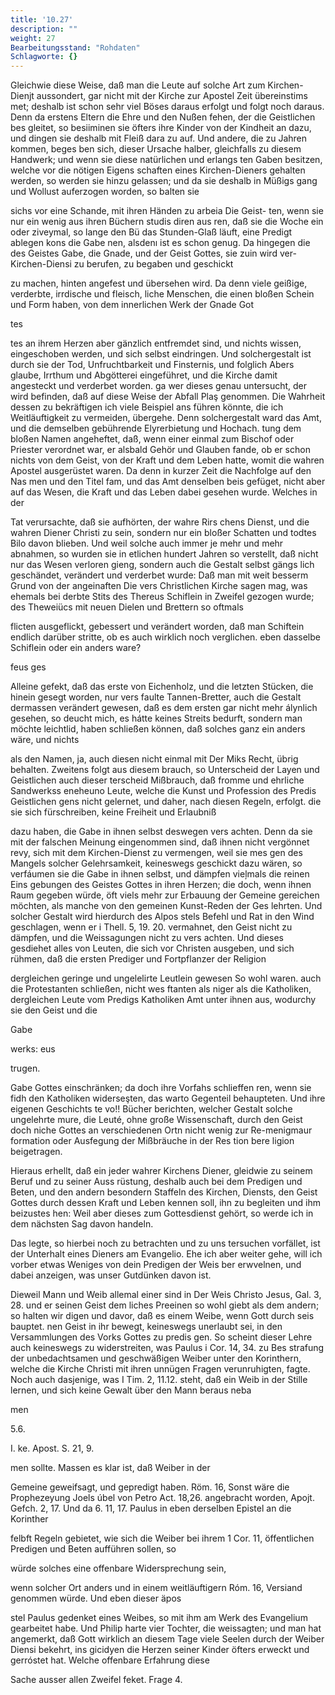```yaml
---
title: '10.27'
description: ""
weight: 27
Bearbeitungsstand: "Rohdaten"
Schlagworte: {}
---
```


<!-- Seite 452 -->


Gleichwie diese Weise, daß man die
Leute auf solche Art zum Kirchen-Dienjt aussondert,
gar nicht mit der Kirche zur Apostel Zeit übereinstims
met; deshalb ist schon sehr viel Böses daraus erfolgt
und folgt noch daraus. Denn da erstens Eltern die
Ehre und den Nußen fehen, der die Geistlichen bes
gleitet, so besiiminen sie öfters ihre Kinder von der
Kindheit an dazu, und dingen sie deshalb mit Fleiß dara
zu auf. Und andere, die zu Jahren kommen, beges
ben sich, dieser Ursache halber, gleichfalls zu diesem
Handwerk; und wenn sie diese natürlichen und erlangs
ten Gaben besitzen, welche vor die nötigen Eigens
schaften eines Kirchen-Dieners gehalten werden, so
werden sie hinzu gelassen; und da sie deshalb in Müßigs
gang und Wollust auferzogen worden, so balten sie

sichs vor eine Schande, mit ihren Händen zu arbeia Die Geist- ten, wenn sie nur ein wenig aus ihren Büchern studis diren aus ren, daß sie die Woche ein oder ziveymal, so lange den Bü das Stunden-Glaß läuft, eine Predigt ablegen kons die Gabe nen, alsdenı ist es schon genug. Da hingegen die des Geistes Gabe, die Gnade, und der Geist Gottes, sie zuin wird ver- Kirchen-Diensi zu berufen, zu begaben und geschickt

zu machen, hinten angefest und übersehen wird. Da
denn viele geißige, verderbte, irrdische und fleisch,
liche Menschen, die einen bloßen Schein und Form
haben, von dem innerlichen Werk der Gnade Got

tes




<!-- Seite 452 -->


tes an ihrem Herzen aber gänzlich entfremdet sind, und nichts wissen, eingeschoben werden, und sich selbst eindringen. Und solchergestalt ist durch sie der Tod, Unfruchtbarkeit und Finsternis, und folglich Abers glaube, Irrthum und Abgötterei eingeführet, und die Kirche damit angesteckt und verderbet worden. ga wer dieses genau untersucht, der wird befinden, daß auf diese Weise der Abfall Plaş genommen. Die Wahrheit dessen zu bekräftigen ich viele Beispiel ans führen könnte, die ich Weitläuftigkeit zu vermeiden, übergehe. Denn solchergestalt ward das Amt, und die demselben gebührende Elyrerbietung und Hochach. tung dem bloßen Namen angeheftet, daß, wenn einer einmal zum Bischof oder Priester verordnet war, er alsbald Gehör und Glauben fande, ob er schon nichts von dem Geist, von der Kraft und dem Leben hatte, womit die wahren Apostel ausgerüstet waren. Da denn in kurzer Zeit die Nachfolge auf den Nas men und den Titel fam, und das Amt denselben beis gefüget, nicht aber auf das Wesen, die Kraft und das Leben dabei gesehen wurde. Welches in der

Tat verursachte, daß sie aufhörten, der wahre Rirs chens Dienst, und die wahren Diener Christi zu sein, sondern nur ein bloßer Schatten und todtes Bilo davon blieben. Und weil solche auch immer je mehr und mehr abnahmen, so wurden sie in etlichen hundert Jahren so verstellt, daß nicht nur das Wesen verloren gieng, sondern auch die Gestalt selbst gängs lich geschändet, verändert und verderbet wurde: Daß man mit weit besserm Grund von der angeinaften Die vers Christlichen Kirche sagen mag, was ehemals bei derbte Stits des Thereus Schiflein in Zweifel gezogen wurde; des Theweiücs mit neuen Dielen und Brettern so oftmals

flicten ausgeflickt, gebessert und verändert worden, daß man Schiftein endlich darüber stritte, ob es auch wirklich noch verglichen. eben dasselbe Schiflein oder ein anders ware?

feus ges
<!-- Seite 454 -->

Alleine gefekt, daß das erste von Eichenholz, und die letzten Stücken, die hinein gesegt worden, nur vers faulte Tannen-Bretter, auch die Gestalt dermassen verändert gewesen, daß es dem ersten gar nicht mehr álynlich gesehen, so deucht mich, es hátte keines Streits bedurft, sondern man möchte leichtlid, haben schließen können, daß solches ganz ein anders wäre, und nichts

als den Namen, ja, auch diesen nicht einmal mit Der Miks Recht, übrig behalten. Zweitens folgt aus diesem brauch, so Unterscheid der Layen und Geistlichen auch dieser terscheid Mißbrauch, daß fromme und ehrliche Sandwerkss eneheuno Leute, welche die Kunst und Profession des Predis Geistlichen gens nicht gelernet, und daher, nach diesen Regeln, erfolgt. die sie sich fürschreiben, keine Freiheit und Erlaubniß

dazu haben, die Gabe in ihnen selbst deswegen vers achten. Denn da sie mit der falschen Meinung eingenommen sind, daß ihnen nicht vergönnet revy, sich mit dem Kirchen-Dienst zu vermengen, weil sie mes gen des Mangels solcher Gelehrsamkeit, keineswegs geschickt dazu wären, so verfáumen sie die Gabe in ihnen selbst, und dämpfen vieļmals die reinen Eins gebungen des Geistes Gottes in ihren Herzen; die doch, wenn ihnen Raum gegeben würde, öft viels mehr zur Erbauung der Gemeine gereichen möchten, als manche von den gemeinen Kunst-Reden der Ges lehrten. Und solcher Gestalt wird hierdurch des Alpos stels Befehl und Rat in den Wind geschlagen, wenn er i Thell. 5, 19. 20. vermahnet, den Geist nicht zu dämpfen, und die Weissagungen nicht zu vers achten. Und dieses gesdiehet alles von Leuten, die sich vor Christen ausgeben, und sich rühmen, daß die ersten Prediger und Fortpflanzer der Religion

dergleichen geringe und ungelelirte Leutlein gewesen So wohl waren. auch die Protestanten schließen, nicht wes ftanten als niger als die Katholiken, dergleichen Leute vom Predigs Katholiken Amt unter ihnen aus, wodurchy sie den Geist und die

Gabe

werks: eus

trugen.
<!-- Seite 455 -->
Gabe Gottes einschränken; da doch ihre Vorfahs schlieffen ren, wenn sie fidh den Katholiken widerseşten, das warto Gegenteil behaupteten. Und ihre eigenen Geschichts te vo!! Bücher berichten, welcher Gestalt solche ungelehrte mure, die Leuté, ohne große Wissenschaft, durch den Geist doch niche Gottes an verschiedenen Ortn nicht wenig zur Re-menigmaur formation oder Ausfegung der Mißbräuche in der Res tion bere ligion beigetragen.

Hieraus erhellt, daß ein jeder wahrer Kirchens Diener, gleidwie zu seinem Beruf und zu seiner Auss rüstung, deshalb auch bei dem Predigen und Beten, und den andern besondern Staffeln des Kirchen, Diensts, den Geist Gottes durch dessen Kraft und Leben kennen soll, ihn zu begleiten und ihm beizustes hen: Weil aber dieses zum Gottesdienst gehört, so werde ich in dem nächsten Sag davon handeln.

Das legte, so hierbei noch zu betrachten und zu uns tersuchen vorfället, ist der Unterhalt eines Dieners am Evangelio. Ehe ich aber weiter gehe, will ich vorber etwas Weniges von dein Predigen der Weis ber erwvelnen, und dabei anzeigen, was unser Gutdünken davon ist.

Dieweil Mann und Weib allemal einer sind in Der Weis Christo Jesus, Gal. 3, 28. und er seinen Geist dem liches Preeinen so wohl giebt als dem andern; so halten wir digen und davor, daß es einem Weibe, wenn Gott durch seis bauptet. nen Geist in ihr bewegt, keineswegs unerlaubt sei, in den Versammlungen des Vorks Gottes zu predis gen. So scheint dieser Lehre auch keineswegs zu widerstreiten, was Paulus i Cor. 14, 34. zu Bes strafung der unbedachtsamen und geschwäßigen Weiber unter den Korinthern, welche die Kirche Christi mit ihren unnügen Fragen verunruhigten, fagte. Noch auch dasjenige, was I Tim. 2, 11.12.  steht, daß ein Weib in der Stille lernen, und sich keine Gewalt über den Mann beraus neba

men




5.6.

I. ke. Apost. S. 21, 9.
<!-- Seite 456 -->

men sollte. Massen es klar ist, daß Weiber in der

Gemeine geweifsagt, und gepredigt haben. Röm. 16, Sonst wäre die Prophezeyung Joels úbel von Petro Act. 18,26. angebracht worden, Apojt. Gefch. 2, 17. Und da 6. 11, 17. Paulus in eben derselben Epistel an die Korinther

felbft Regeln gebietet, wie sich die Weiber bei ihrem 1 Cor. 11, öffentlichen Predigen und Beten aufführen sollen, so

würde solches eine offenbare Widersprechung sein,

wenn solcher Ort anders und in einem weitläuftigern Róm. 16, Versiand genommen würde. Und eben dieser äpos

stel Paulus gedenket eines Weibes, so mit ihm am Werk des Evangelium gearbeitet habe. Und Philip harte vier Tochter, die weissagten; und man hat angemerkt, daß Gott wirklich an diesem Tage viele Seelen durch der Weiber Diensi bekehrt, ins gicidyen die Herzen seiner Kinder öfters erweckt und gerróstet hat. Welche offenbare Erfahrung diese

Sache ausser allen Zweifel feket. Frage 4.
